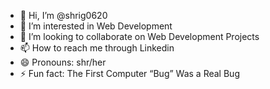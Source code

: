 - 👋 Hi, I’m @shrig0620
- 👀 I’m interested in Web Development
- 💞️ I’m looking to collaborate on Web Development Projects
- 📫 How to reach me through Linkedin
- 😄 Pronouns: shr/her
- ⚡ Fun fact: The First Computer “Bug” Was a Real Bug

<!---
shrig0620/shrig0620 is a ✨ special ✨ repository because its `README.md` (this file) appears on your GitHub profile.
You can click the Preview link to take a look at your changes.
--->
